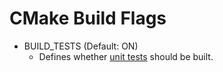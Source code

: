 # CMake Build Flags
- BUILD_TESTS (Default: ON)
    - Defines whether [unit tests](../testing/) should be built.